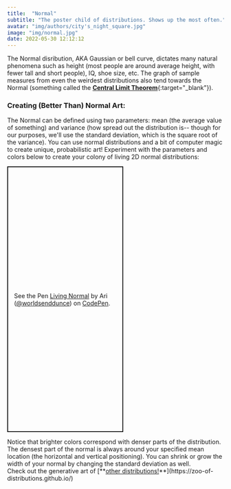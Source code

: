 ```yaml
---
title:  "Normal"
subtitle: "The poster child of distributions. Shows up the most often."
avatar: "img/authors/city's_night_square.jpg"
image: "img/normal.jpg"
date: 2022-05-30 12:12:12
---
```

The Normal disribution, AKA Gaussian or bell curve, dictates many natural phenomena such as height (most people are around average height, with fewer tall and short people), IQ, shoe size, etc. The graph of sample measures from even the weirdest distributions also tend towards the Normal (something called the [**Central Limit Theorem**](https://en.wikipedia.org/wiki/Central_limit_theorem){:target="_blank"}).

### Creating (Better Than) Normal Art:
The Normal can be defined using two parameters: mean (the average value of something) and variance (how spread out the distribution is-- though for our purposes, we'll use the standard deviation, which is the square root of the variance). You can use normal distributions and a bit of computer magic to create unique, probabilistic art!
Experiment with the parameters and colors below to create your colony of living 2D normal distributions:
<p class="codepen" data-height="619" data-theme-id="dark" data-default-tab="result" data-slug-hash="dydvjdZ" data-user="worldsenddunce" style="height: 619px; width: 270px; box-sizing: border-box; display: flex; align-items: center; justify-content: center; border: 2px solid; margin: 1em 0; padding: 1em;">
  <span>See the Pen <a href="https://codepen.io/worldsenddunce/pen/dydvjdZ">
  Living Normal</a> by Ari (<a href="https://codepen.io/worldsenddunce">@worldsenddunce</a>)
  on <a href="https://codepen.io">CodePen</a>.</span>
</p>
<script async src="https://cpwebassets.codepen.io/assets/embed/ei.js"></script>
Notice that brighter colors correspond with denser parts of the distribution. The densest part of the normal is always around your specified mean location (the horizontal and vertical positioning). You can shrink or grow the width of your normal by changing the standard deviation as well.
<br>
Check out the generative art of [**<ins>other distributions!</ins>**](https://zoo-of-distributions.github.io/)
